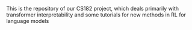 This is the repository of our CS182 project, which deals primarily with transformer interpretability and some tutorials for new methods in RL for language models
